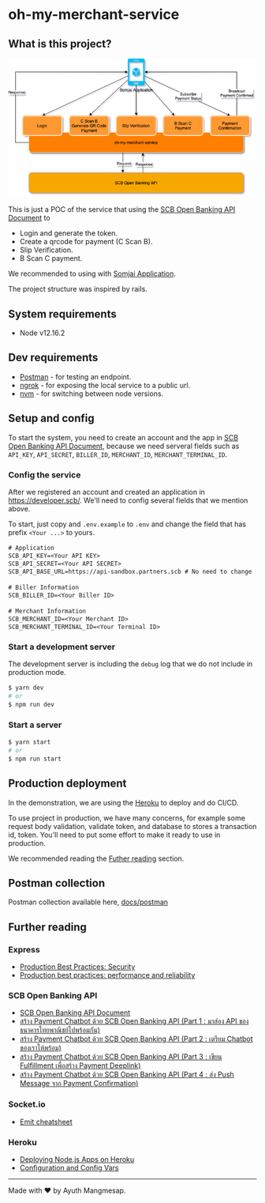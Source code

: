 # oh-my-merchant-service

## What is this project?

![diagram](docs/draw.io/diagram.png)

This is just a POC of the service that using the [SCB Open Banking API Document](https://developer.scb/) to

- Login and generate the token.
- Create a qrcode for payment (C Scan B).
- Slip Verification.
- B Scan C payment.

We recommended to using with [Somjai Application](https://github.com/iamgique/somjai-application).

The project structure was inspired by rails.

## System requirements

- Node v12.16.2

## Dev requirements

- [Postman](https://www.postman.com/) - for testing an endpoint.
- [ngrok](https://ngrok.com/) - for exposing the local service to a public url.
- [nvm](https://github.com/nvm-sh/nvm) - for switching between node versions.

## Setup and config

To start the system, you need to create an account and the app in [SCB Open Banking API Document](https://developer.scb/), because we need serveral fields such as `API_KEY`, `API_SECRET`, `BILLER_ID`, `MERCHANT_ID`, `MERCHANT_TERMINAL_ID`.

### Config the service

After we registered an account and created an application in https://developer.scb/.
We'll need to config several fields that we mention above.

To start, just copy and `.env.example` to `.env` and change the field that has prefix `<Your ...>` to yours.

```
# Application
SCB_API_KEY=<Your API KEY>
SCB_API_SECRET=<Your API SECRET>
SCB_API_BASE_URL=https://api-sandbox.partners.scb # No need to change

# Biller Information
SCB_BILLER_ID=<Your Biller ID>

# Merchant Information
SCB_MERCHANT_ID=<Your Merchant ID>
SCB_MERCHANT_TERMINAL_ID=<Your Terminal ID>
```

### Start a development server

The development server is including the `debug` log that we do not include in production mode.

```bash
$ yarn dev
# or
$ npm run dev
```

### Start a server

```bash
$ yarn start
# or
$ npm run start
```

## Production deployment

In the demonstration, we are using the [Heroku](https://www.heroku.com/) to deploy and do CI/CD.

To use project in production, we have many concerns, for example some request body validation, validate token, and database to stores a transaction id, token. You'll need to put some effort to make it ready to use in production.

We recommended reading the [Futher reading](#Futher-reading) section.

## Postman collection

Postman collection available here, [docs/postman](./docs/postman)

## Further reading

### Express

- [Production Best Practices: Security](https://expressjs.com/en/advanced/best-practice-security.html)
- [Production best practices: performance and reliability](https://expressjs.com/en/advanced/best-practice-performance.html)

### SCB Open Banking API

- [SCB Open Banking API Document](https://developer.scb/)
- [สร้าง Payment Chatbot ด้วย SCB Open Banking API (Part 1 : มาส่อง API ของธนาคารไทยพาณิชย์ไปพร้อมกัน)](https://medium.com/@aijo/%E0%B8%AA%E0%B8%A3%E0%B9%89%E0%B8%B2%E0%B8%87-payment-chatbot-%E0%B8%94%E0%B9%89%E0%B8%A7%E0%B8%A2-scb-open-banking-api-part-1-ac1095e76ec9)
- [สร้าง Payment Chatbot ด้วย SCB Open Banking API (Part 2 : เตรียม Chatbot ของเราให้พร้อม)](https://medium.com/@aijo/%E0%B8%AA%E0%B8%A3%E0%B9%89%E0%B8%B2%E0%B8%87-payment-chatbot-%E0%B8%94%E0%B9%89%E0%B8%A7%E0%B8%A2-scb-open-banking-api-part-2-2dc3cc20c83b)
- [สร้าง Payment Chatbot ด้วย SCB Open Banking API (Part 3 : เขียน Fulfillment เพื่อสร้าง Payment Deeplink)](https://medium.com/@aijo/%E0%B8%AA%E0%B8%A3%E0%B9%89%E0%B8%B2%E0%B8%87-payment-chatbot-%E0%B8%94%E0%B9%89%E0%B8%A7%E0%B8%A2-scb-open-banking-api-part-3-161bdc0aa64b)
- [สร้าง Payment Chatbot ด้วย SCB Open Banking API (Part 4 : ส่ง Push Message จาก Payment Confirmation)](https://medium.com/@aijo/%E0%B8%AA%E0%B8%A3%E0%B9%89%E0%B8%B2%E0%B8%87-payment-chatbot-%E0%B8%94%E0%B9%89%E0%B8%A7%E0%B8%A2-scb-open-banking-api-part-4-a84034306ee1)

### Socket.io

- [Emit cheatsheet](https://socket.io/docs/emit-cheatsheet/)

### Heroku

- [Deploying Node.js Apps on Heroku](https://devcenter.heroku.com/articles/deploying-nodejs)
- [Configuration and Config Vars](https://devcenter.heroku.com/articles/config-vars)

---

Made with ❤️ by Ayuth Mangmesap.
